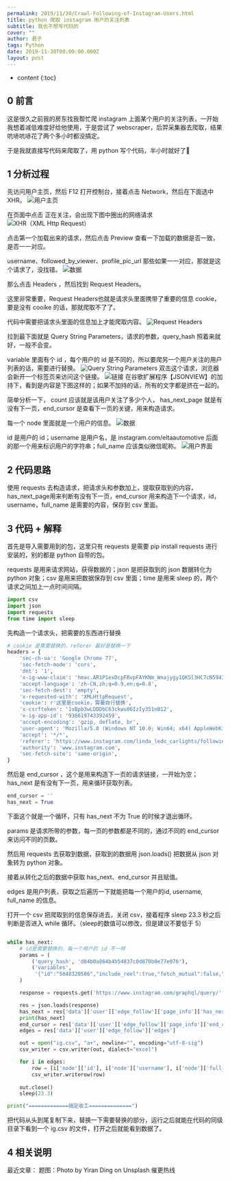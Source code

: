 ```yaml
---
permalink: 2019/11/30/Crawl-Following-of-Instagram-Users.html
title: python 爬取 instagram 用户的关注列表
subtitle: 我也不想写代码的
cover: ""
author: 君子
tags: Python
date: 2019-11-30T00:00:00.000Z
layout: post
---
```


* content
{:toc}
## 0 前言
这是很久之前我的房东找我帮忙爬 instagram 上面某个用户的关注列表，一开始我想着减低难度好给他使用，于是尝试了 webscraper，后羿采集器去爬取，结果吭哧吭哧花了两个多小时都没搞定。

于是我就直接写代码来爬取了，用 python 写个代码，半小时就好了🤣
## 1 分析过程
先访问用户主页，然后 F12 打开控制台，接着点击 Network，然后在下面选中 XHR。
![用户主页](https://img.lbjheiheihei.xyz/FnGpRpk5k7Cr4AbOVNs2PIVM-qFL)

在页面中点击 正在关注，会出现下图中圈出的网络请求
![XHR（XML Http Request）](https://img.lbjheiheihei.xyz/FuSKz-EOv5gaMEqU7PCuNOWJ_Mm7)

点击第一个加载出来的请求，然后点击 Preview 查看一下加载的数据是否一致，是否一一对应。

username、followed_by_viewer、profile_pic_url 那些如果一一对应，那就是这个请求了，没找错。
![数据](https://img.lbjheiheihei.xyz/FuK5cmSXNFnraYBYe086E1IwN4zv)

那么点击 Headers ，然后找到 Request Headers。

这里非常重要，Request Headers也就是请求头里面携带了重要的信息 cookie，要是没有 cooike 的话，那就爬取不了了。

代码中需要把请求头里面的信息加上才能爬取内容。
![Request Headers](https://img.lbjheiheihei.xyz/FsVxvzHAvw6I20khWqOTTYETU0N1)

拉到最下面就是 Query String Parameters，请求的参数，query_hash 照着来就好，一般不会变。

variable 里面有个 id ，每个用户的 id 是不同的，所以要爬另一个用户关注的用户列表的话，需要进行替换。
![Query String Parameters](https://img.lbjheiheihei.xyz/FlWY2UUS8Ty2_DqaXjI-FvRIZOnY)
双击这个请求，浏览器会新开一个标签页来访问这个链接。
![链接](https://img.lbjheiheihei.xyz/FmeOgnmGVcwQDI8z0VKqMOl6lsor)
在谷歌扩展程序【JSONVIEW】的加持下，看到是内容是下图这样的；如果不加持的话，所有的文字都是挤在一起的。

简单分析一下， count 应该就是该用户关注了多少个人， has_next_page 就是有没有下一页，end_cursor 是查看下一页的关键，用来构造请求。

每一个 node 里面就是一个用户的信息。
![数据](https://img.lbjheiheihei.xyz/FvxDdQYaZTwq_8CzKevpBUGFU90o)

id 是用户的 id；username 是用户名，是 instagram.com/eltaautomotive 后面的那一个用来标识用户的字符串；full_name 应该类似微信昵称。
![用户界面](https://img.lbjheiheihei.xyz/FqQ4PLtY-rhACquqYLhfjW4u9sKG)

##  2 代码思路
使用 requests 去构造请求，把请求头和参数加上，提取获取到的内容，has_next_page用来判断有没有下一页，end_cursor 用来构造下一个请求，id，username，full_name 是需要的内容，保存到 csv 里面。

## 3 代码 + 解释
首先是导入需要用到的包，这里只有 requests 是需要 pip install requests 进行安装的，别的都是 python 自带的包。

requests 是用来请求网站，获得数据的；json 是把获取到的 json 数据转化为 python 对象；csv 是用来把数据保存到 csv 里面；time 是用来 sleep 的，两个请求之间加上一点时间间隔。
```python
import csv
import json
import requests
from time import sleep
```
先构造一个请求头，把需要的东西进行替换
```python
# cookie 是需要替换的，referer 最好是替换一下
headers = {
    'sec-ch-ua': 'Google Chrome 77',
    'sec-fetch-mode': 'cors',
    'dnt': '1',
    'x-ig-www-claim': 'hmac.AR1P1exDcpFRvpFAYKNm_Wnajygy1QK5l3HC7cN5943dNlY-',
    'accept-language': 'zh-CN,zh;q=0.9,en;q=0.8',
    'sec-fetch-dest': 'empty',
    'x-requested-with': 'XMLHttpRequest',
    'cookie': r'这里是cookie，需要自行替换',
    'x-csrftoken': '1vBpb3wLDDDbC63ckwu06IzIy351nB12',
    'x-ig-app-id': '936619743392459',
    'accept-encoding': 'gzip, deflate, br',
    'user-agent': 'Mozilla/5.0 (Windows NT 10.0; Win64; x64) AppleWebKit/537.36 (KHTML, like Gecko) Chrome/77.0.3865.75 Safari/537.36',
    'accept': '*/*',
    'referer': 'https://www.instagram.com/linda_ledo_carlights/following/',
    'authority': 'www.instagram.com',
    'sec-fetch-site': 'same-origin',
}
```
然后是 end_cursor ，这个是用来构造下一页的请求链接，一开始为空；has_next 是有没有下一页，用来循环获取列表。
```python
end_cursor = ''
has_next = True
```
下面这个就是一个循环，只有 has_next 不为 True 的时候才退出循环。

params 是请求所带的参数，每一页的参数都是不同的，通过不同的 end_cursor 来访问不同的页数。

然后用 requests 去获取到数据，获取到的数据用 json.loads() 把数据从 json 对象转为 python 对象。

接着从转化之后的数据中获取 has_next、end_cursor 并且赋值。

edges 是用户列表，获取之后遍历一下就能把每一个用户的id, username, full_name 的信息。

打开一个 csv 把爬取到的信息保存进去，关闭 csv，接着程序 sleep 23.3 秒之后判断是否进入 while 循环。（sleep的数值可以修改，但是建议不要低于 5）
```python

while has_next:
    # id是需要替换的，每一个用户的 id 不一样
    params = (
        ('query_hash', 'd04b0a864b4b54837c0d870b0e77e076'),
        ('variables',
         '{"id":"5848320586","include_reel":true,"fetch_mutual":false,"first":12,"after":"' + end_cursor + '"}'),
    )

    response = requests.get('https://www.instagram.com/graphql/query/', headers=headers, params=params).text

    res = json.loads(response)
    has_next = res['data']['user']['edge_follow']['page_info']['has_next_page']
    print(has_next)
    end_cursor = res['data']['user']['edge_follow']['page_info']['end_cursor']
    edges = res['data']['user']['edge_follow']['edges']

    out = open("ig.csv", "a+", newline="", encoding="utf-8-sig")
    csv_writer = csv.writer(out, dialect="excel")

    for i in edges:
        row = [i['node']['id'], i['node']['username'], i['node']['full_name']]
        csv_writer.writerow(row)
        
    out.close()
    sleep(23.3)

print("=============搞定收工==============")
```
把代码从头到尾复制下来，替换一下需要替换的部分，运行之后就能在代码的同级目录下看到一个 ig.csv 的文件，打开之后就能看到数据了。

##  4 相关说明
最近文章：
题图：Photo by Yiran Ding on Unsplash
催更热线
